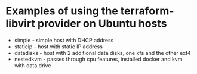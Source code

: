 # Examples of using the terraform-libvirt provider on Ubuntu hosts

* simple - simple host with DHCP address
* staticip - host with static IP address
* datadisks - host with 2 additional data disks, one xfs and the other ext4 
* nestedkvm - passes through cpu features, installed docker and kvm with data drive
